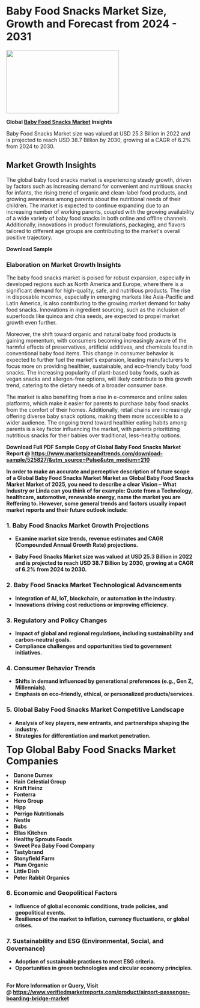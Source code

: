 <H1>Baby Food Snacks Market Size, Growth and Forecast from 2024 - 2031</H1><img class="aligncenter size-medium wp-image-584254" src="https://thirdeyenews.in/wp-content/uploads/2024/09/Global-Market-Research-300x168.jpeg" alt="" width="300" height="168" /><p><strong>Global&nbsp;<a href="https://www.marketsizeandtrends.com/download-sample/525827/&amp;utm_source=Pulse&amp;utm_medium=210">Baby Food Snacks Market</a> Insights</strong></p><p>Baby Food Snacks Market size was valued at USD 25.3 Billion in 2022 and is projected to reach USD 38.7 Billion by 2030, growing at a CAGR of 6.2% from 2024 to 2030.</p><p><!DOCTYPE html> <html lang="en"> <head> <meta charset="UTF-8"> <meta name="viewport" content="width=device-width, initial-scale=1.0"> <title>Baby Food Snacks Market Growth Insights</title> </head> <body> <h2>Market Growth Insights</h2> <p>The global baby food snacks market is experiencing steady growth, driven by factors such as increasing demand for convenient and nutritious snacks for infants, the rising trend of organic and clean-label food products, and growing awareness among parents about the nutritional needs of their children. The market is expected to continue expanding due to an increasing number of working parents, coupled with the growing availability of a wide variety of baby food snacks in both online and offline channels. Additionally, innovations in product formulations, packaging, and flavors tailored to different age groups are contributing to the market's overall positive trajectory.</p> <p><strong>Download Sample</strong></p> <h3>Elaboration on Market Growth Insights</h3> <p>The baby food snacks market is poised for robust expansion, especially in developed regions such as North America and Europe, where there is a significant demand for high-quality, safe, and nutritious products. The rise in disposable incomes, especially in emerging markets like Asia-Pacific and Latin America, is also contributing to the growing market demand for baby food snacks. Innovations in ingredient sourcing, such as the inclusion of superfoods like quinoa and chia seeds, are expected to propel market growth even further.</p> <p>Moreover, the shift toward organic and natural baby food products is gaining momentum, with consumers becoming increasingly aware of the harmful effects of preservatives, artificial additives, and chemicals found in conventional baby food items. This change in consumer behavior is expected to further fuel the market's expansion, leading manufacturers to focus more on providing healthier, sustainable, and eco-friendly baby food snacks. The increasing popularity of plant-based baby foods, such as vegan snacks and allergen-free options, will likely contribute to this growth trend, catering to the dietary needs of a broader consumer base.</p> <p>The market is also benefiting from a rise in e-commerce and online sales platforms, which make it easier for parents to purchase baby food snacks from the comfort of their homes. Additionally, retail chains are increasingly offering diverse baby snack options, making them more accessible to a wider audience. The ongoing trend toward healthier eating habits among parents is a key factor influencing the market, with parents prioritizing nutritious snacks for their babies over traditional, less-healthy options.</p> <p><strong></p><p><span class=""><strong>Download Full PDF Sample Copy of Global Baby Food Snacks Market Report</strong> @ <a href="https://www.marketsizeandtrends.com/download-sample/525827/&amp;utm_source=Pulse&amp;utm_medium=210" target="_blank">https://www.marketsizeandtrends.com/download-sample/525827/&amp;utm_source=Pulse&amp;utm_medium=210</a></span></p><p>In order to make an accurate and perceptive description of future scope of a Global&nbsp;Baby Food Snacks Market Market as Global&nbsp;Baby Food Snacks Market Market of 2025, you need to describe a clear Vision &ndash; What Industry or Linda can you think of for example: Quote from a Technology, healthcare, automotive, renewable energy, name the market you are Reffering to. However, some general trends and factors usually impact market reports and their future outlook include:</p><h3>1.&nbsp;<strong>Baby Food Snacks Market Growth Projections</strong></h3><ul><li>Examine market size trends, revenue estimates and CAGR (Compounded Annual Growth Rate) projections.</li><li><p>Baby Food Snacks Market size was valued at USD 25.3 Billion in 2022 and is projected to reach USD 38.7 Billion by 2030, growing at a CAGR of 6.2% from 2024 to 2030.</p></li></ul><h3>2.&nbsp;<strong>Baby Food Snacks Market Technological Advancements</strong></h3><ul><li>Integration of AI, IoT, blockchain, or automation in the industry.</li><li>Innovations driving cost reductions or improving efficiency.</li></ul><h3>3.&nbsp;<strong>Regulatory and Policy Changes</strong></h3><ul><li>Impact of global and regional regulations, including sustainability and carbon-neutral goals.</li><li>Compliance challenges and opportunities tied to government initiatives.</li></ul><h3>4.&nbsp;<strong>Consumer Behavior Trends</strong></h3><ul><li>Shifts in demand influenced by generational preferences (e.g., Gen Z, Millennials).</li><li>Emphasis on eco-friendly, ethical, or personalized products/services.</li></ul><h3>5.&nbsp;<strong>Global Baby Food Snacks Market Competitive Landscape</strong></h3><ul><li>Analysis of key players, new entrants, and partnerships shaping the industry.</li><li>Strategies for differentiation and market penetration.</li></ul><p data-pm-slice="1 1 []"><span style="color: inherit; font-family: inherit; font-size: 25px;">Top Global Baby Food Snacks Market Companies</span></p><div class="" data-test-id=""><p><li>Danone Dumex</li><li> Hain Celestial Group</li><li> Kraft Heinz</li><li> Fonterra</li><li> Hero Group</li><li> Hipp</li><li> Perrigo Nutritionals</li><li> Nestle</li><li> Bubs</li><li> Ellas Kitchen</li><li> Healthy Sprouts Foods</li><li> Sweet Pea Baby Food Company</li><li> Tastybrand</li><li> Stonyfield Farm</li><li> Plum Organic</li><li> Little Dish</li><li> Peter Rabbit Organics</li></p></div><h3>6.&nbsp;<strong>Economic and Geopolitical Factors</strong></h3><ul><li>Influence of global economic conditions, trade policies, and geopolitical events.</li><li>Resilience of the market to inflation, currency fluctuations, or global crises.</li></ul><h3>7.&nbsp;<strong>Sustainability and ESG (Environmental, Social, and Governance)</strong></h3><ul><li>Adoption of sustainable practices to meet ESG criteria.</li><li>Opportunities in green technologies and circular economy principles.</li></ul><h2><strong style="font-size: 14px;">For More Information or Query, Visit @&nbsp;</strong><a style="background-color: #ffffff; font-size: 14px;" href="https://www.marketsizeandtrends.com/report/baby-food-snacks-market/" target="_blank">https://www.verifiedmarketreports.com/product/airport-passenger-boarding-bridge-market</a></h2>
